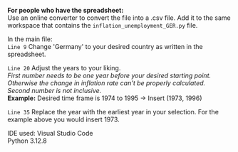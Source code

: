 **For people who have the spreadsheet:**  
Use an online converter to convert the file into a .csv file.
Add it to the same workspace that contains the `inflation_unemployment_GER.py` file.

In the main file:  
`Line 9` Change 'Germany' to your desired country as written in the spreadsheet.

`Line 20` Adjust the years to your liking.  
*First number needs to be one year before your desired starting point. Otherwise the change in inflation rate can't be properly calculated.*  
*Second number is not inclusive.*  
**Example:** Desired time frame is 1974 to 1995 -> Insert (1973, 1996)  

`Line 35` Replace the year with the earliest year in your selection. For the example above you would insert 1973.

IDE used: Visual Studio Code  
Python 3.12.8
